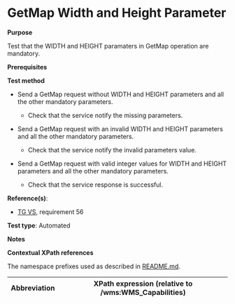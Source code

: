 # GetMap Width and Height Parameter

**Purpose**

Test that the WIDTH and HEIGHT paramaters in GetMap operation are mandatory.

**Prerequisites**

**Test method**

* Send a GetMap request without WIDTH and HEIGHT parameters and all the other mandatory parameters.

    * Check that the service notify the missing parameters.

* Send a GetMap request with an invalid WIDTH and HEIGHT parameters and all the other mandatory parameters.

    * Check that the service notify the invalid parameters value.

* Send a GetMap request with valid integer values for WIDTH and HEIGHT parameters and all the other mandatory parameters.

    * Check that the service response is successful.

**Reference(s)**:

* [TG VS](./README.md#ref_TG_VS), requirement 56

**Test type**: Automated

**Notes**

**Contextual XPath references**

The namespace prefixes used as described in [README.md](./README.md#namespaces).

Abbreviation                                               |  XPath expression (relative to /wms:WMS_Capabilities)
---------------------------------------------------------- | -------------------------------------------------------------------------
